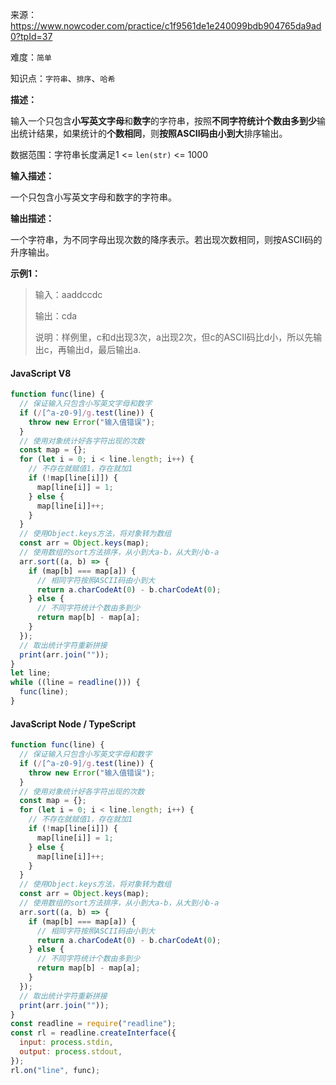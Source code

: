 来源：<https://www.nowcoder.com/practice/c1f9561de1e240099bdb904765da9ad0?tpId=37>

难度：`简单`

知识点：`字符串`、`排序`、`哈希`

**描述：**

输入一个只包含**小写英文字母**和**数字**的字符串，按照**不同字符统计个数由多到少**输出统计结果，如果统计的**个数相同**，则**按照ASCII码由小到大**排序输出。

数据范围：字符串长度满足1 <= `len(str)` <= 1000

**输入描述：**

一个只包含小写英文字母和数字的字符串。

**输出描述：**

一个字符串，为不同字母出现次数的降序表示。若出现次数相同，则按ASCII码的升序输出。

**示例1：**

> 输入：aaddccdc
>
> 输出：cda
>
> 说明：样例里，c和d出现3次，a出现2次，但c的ASCII码比d小，所以先输出c，再输出d，最后输出a.

<!-- tabs:start -->

#### **JavaScript V8**

```javascript
function func(line) {
  // 保证输入只包含小写英文字母和数字
  if (/[^a-z0-9]/g.test(line)) {
    throw new Error("输入值错误");
  }
  // 使用对象统计好各字符出现的次数
  const map = {};
  for (let i = 0; i < line.length; i++) {
    // 不存在就赋值1，存在就加1
    if (!map[line[i]]) {
      map[line[i]] = 1;
    } else {
      map[line[i]]++;
    }
  }
  // 使用Object.keys方法，将对象转为数组
  const arr = Object.keys(map);
  // 使用数组的sort方法排序，从小到大a-b，从大到小b-a
  arr.sort((a, b) => {
    if (map[b] === map[a]) {
      // 相同字符按照ASCII码由小到大
      return a.charCodeAt(0) - b.charCodeAt(0);
    } else {
      // 不同字符统计个数由多到少
      return map[b] - map[a];
    }
  });
  // 取出统计字符重新拼接
  print(arr.join(""));
}
let line;
while ((line = readline())) {
  func(line);
}
```

#### **JavaScript Node / TypeScript**

```javascript
function func(line) {
  // 保证输入只包含小写英文字母和数字
  if (/[^a-z0-9]/g.test(line)) {
    throw new Error("输入值错误");
  }
  // 使用对象统计好各字符出现的次数
  const map = {};
  for (let i = 0; i < line.length; i++) {
    // 不存在就赋值1，存在就加1
    if (!map[line[i]]) {
      map[line[i]] = 1;
    } else {
      map[line[i]]++;
    }
  }
  // 使用Object.keys方法，将对象转为数组
  const arr = Object.keys(map);
  // 使用数组的sort方法排序，从小到大a-b，从大到小b-a
  arr.sort((a, b) => {
    if (map[b] === map[a]) {
      // 相同字符按照ASCII码由小到大
      return a.charCodeAt(0) - b.charCodeAt(0);
    } else {
      // 不同字符统计个数由多到少
      return map[b] - map[a];
    }
  });
  // 取出统计字符重新拼接
  print(arr.join(""));
}
const readline = require("readline");
const rl = readline.createInterface({
  input: process.stdin,
  output: process.stdout,
});
rl.on("line", func);
```

<!-- tabs:end -->
